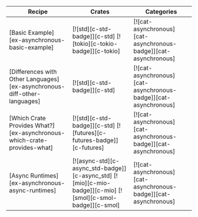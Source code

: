 | Recipe | Crates | Categories |
|--------|--------|------------|
| [Basic Example][ex-asynchronous-basic-example] | [![std][c-std-badge]][c-std] [![tokio][c-tokio-badge]][c-tokio] | [![cat-asynchronous][cat-asynchronous-badge]][cat-asynchronous] |
| [Differences with Other Languages][ex-asynchronous-diff-other-languages] | [![std][c-std-badge]][c-std] | [![cat-asynchronous][cat-asynchronous-badge]][cat-asynchronous] |
| [Which Crate Provides What?][ex-asynchronous-which-crate-provides-what] | [![std][c-std-badge]][c-std] [![futures][c-futures-badge]][c-futures] | [![cat-asynchronous][cat-asynchronous-badge]][cat-asynchronous] |
| [Async Runtimes][ex-asynchronous-async-runtimes] | [![async-std][c-async_std-badge]][c-async_std] [![mio][c-mio-badge]][c-mio] [![smol][c-smol-badge]][c-smol] | [![cat-asynchronous][cat-asynchronous-badge]][cat-asynchronous] |

<div class="hidden">
</div>

